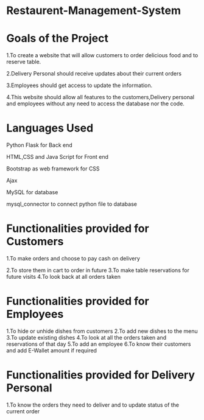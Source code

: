 # Restaurent-Management-System
# Goals of the Project
1.To create a website that will allow customers to order delicious food and to reserve table.<br />

2.Delivery Personal should receive updates about their current orders<br />

3.Employees should get access to update the information.<br />

4.This website should allow all features to the customers,Delivery personal and employees without any need to access the database nor the code.<br />


# Languages Used
Python Flask for Back end<br />

HTML,CSS and Java Script for Front end<br />

Bootstrap as web framework for CSS<br />

Ajax<br />

MySQL for database<br />

mysql_connector to connect python file to database<br />


# Functionalities provided for Customers
1.To make orders and choose to pay cash on delivery<br />

2.To store them in cart to order in future
3.To make table reservations for future visits
4.To look back at all orders taken

# Functionalities provided for Employees
1.To hide or unhide dishes from customers
2.To add new dishes to the menu
3.To update existing dishes
4.To look at all the orders taken and reservations of that day
5.To add an employee
6.To know their customers and add E-Wallet amount if required

# Functionalities provided for Delivery Personal 
1.To know the orders they need to deliver and to update status of the current order


